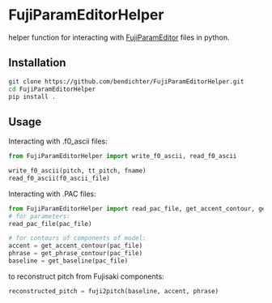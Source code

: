 # FujiParamEditorHelper
helper function for interacting with [FujiParamEditor](http://public.beuth-hochschule.de/~mixdorff/thesis/fujisaki.html) files in python.

## Installation

```bash
git clone https://github.com/bendichter/FujiParamEditorHelper.git
cd FujiParamEditorHelper
pip install .
```

## Usage
Interacting with .f0_ascii files:
```python
from FujiParamEditorHelper import write_f0_ascii, read_f0_ascii

write_f0_ascii(pitch, tt_pitch, fname)
read_f0_ascii(f0_ascii_file)
```

Interacting with .PAC files:
```python
from FujiParamEditorHelper import read_pac_file, get_accent_contour, get_phrase_contour, get_baseline
# for parameters:
read_pac_file(pac_file)

# for contours of components of model:
accent = get_accent_contour(pac_file)
phrase = get_phrase_contour(pac_file)
baseline = get_baseline(pac_file)
```

to reconstruct pitch from Fujisaki components:
```python
reconstructed_pitch = fuji2pitch(baseline, accent, phrase)
```

